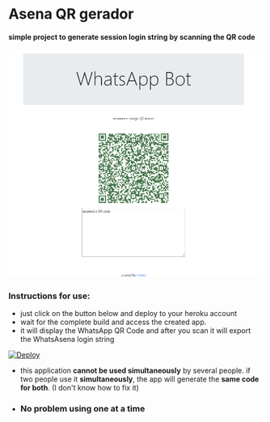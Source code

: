 # Asena QR gerador
#### simple project to generate session login string by scanning the QR code

![alt text](https://raw.githubusercontent.com/erickythierry/asena-qr-gerador/4d8ffb4f74696f625bb8762d7838a6d93886921c/exemple.png)

### Instructions for use:
- just click on the button below and deploy to your heroku account
- wait for the complete build and access the created app.
- it will display the WhatsApp QR Code and after you scan it will export the WhatsAsena login string 

[![Deploy](https://www.herokucdn.com/deploy/button.svg)](https://heroku.com/deploy?template=https://github.com/erickythierry/asena-qr-gerador/tree/main)

- this application **cannot be used simultaneously** by several people. if two people use it **simultaneously**, the app will generate the **same code for both**. (I don't know how to fix it) 

- ### **No problem using one at a time**
